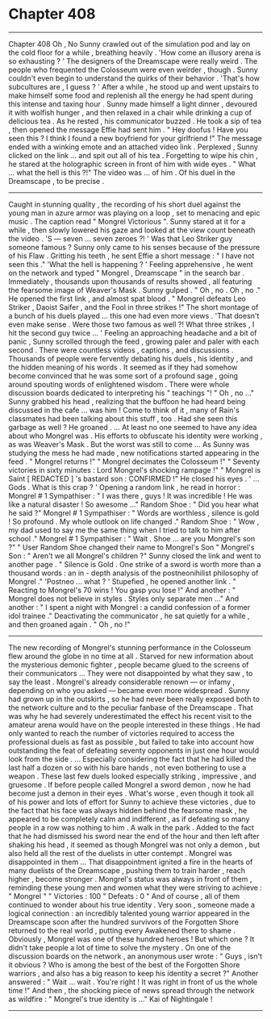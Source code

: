 
# Chapter 408


---

Chapter 408 Oh , No
Sunny crawled out of the simulation pod and lay on the cold floor for a while , breathing heavily .
'How come an illusory arena is so exhausting ? '
The designers of the Dreamscape were really weird . The people who frequented the Colosseum were even weirder , though . Sunny couldn't even begin to understand the quirks of their behavior .
'That's how subcultures are , I guess ? '
After a while , he stood up and went upstairs to make himself some food and replenish all the energy he had spent during this intense and taxing hour .
Sunny made himself a light dinner , devoured it with wolfish hunger , and then relaxed in a chair while drinking a cup of delicious tea .
As he rested , his communicator buzzed .
He took a sip of tea , then opened the message Effie had sent him .
" Hey doofus ! Have you seen this ? I think I found a new boyfriend for your girlfriend !"
The message ended with a winking emote and an attached video link .
Perplexed , Sunny clicked on the link … and spit out all of his tea .
Forgetting to wipe his chin , he stared at the holographic screen in front of him with wide eyes .
" What … what the hell is this ?!"
The video was … of him .
Of his duel in the Dreamscape , to be precise .
***
Caught in stunning quality , the recording of his short duel against the young man in azure armor was playing on a loop , set to menacing and epic music . The caption read " Mongrel Victorious ". Sunny stared at it for a while , then slowly lowered his gaze and looked at the view count beneath the video .
'S — seven … seven zeroes ?! '
Was that Leo Striker guy someone famous ?
Sunny only came to his senses because of the pressure of his Flaw . Gritting his teeth , he sent Effie a short message :
" I have not seen this ."
'What the hell is happening ? '
Feeling apprehensive , he went on the network and typed " Mongrel , Dreamscape " in the search bar . Immediately , thousands upon thousands of results showed , all featuring the fearsome image of Weaver's Mask .
Sunny gulped .
" Oh , no . Oh , no ."
He opened the first link , and almost spat blood .
" Mongrel defeats Leo Striker , Daoist Saifer , and the Fool in three strikes !"
The short montage of a bunch of his duels played … this one had even more views .
'That doesn't even make sense . Were those two famous as well ?! What three strikes , I hit the second guy twice … '
Feeling an approaching headache and a bit of panic , Sunny scrolled through the feed , growing paler and paler with each second .
There were countless videos , captions , and discussions . Thousands of people were fervently debating his duels , his identity , and the hidden meaning of his words . It seemed as if they had somehow become convinced that he was some sort of a profound sage , going around spouting words of enlightened wisdom .
There were whole discussion boards dedicated to interpreting his " teachings "!
" Oh , no …"
Sunny grabbed his head , realizing that the buffoon he had heard being discussed in the cafe … was him ! Come to think of it , many of Rain's classmates had been talking about this stuff , too .
Had she seen this garbage as well ?
He groaned .
… At least no one seemed to have any idea about who Mongrel was . His efforts to obfuscate his identity were working , as was Weaver's Mask .
But the worst was still to come …
As Sunny was studying the mess he had made , new notifications started appearing in the feed .
" Mongrel returns !"
" Mongrel decimates the Colosseum !"
" Seventy victories in sixty minutes : Lord Mongrel's shocking rampage !"
" Mongrel is Saint [ REDACTED ] 's bastard son : CONFIRMED !"
He closed his eyes .
' ... Gods . What is this crap ? '
Opening a random link , he read in horror :
Mongrel # 1 Sympathiser : " I was there , guys ! It was incredible ! He was like a natural disaster ! So awesome …"
Random Shoe : " Did you hear what he said ?"
Mongrel # 1 Sympathiser : " Words are worthless , silence is gold ! So profound . My whole outlook on life changed ."
Random Shoe : " Wow , my dad used to say me the same thing when I tried to talk to him after school ."
Mongrel # 1 Sympathiser : " Wait . Shoe … are you Mongrel's son ?"
" User Random Shoe changed their name to Mongrel's Son "
Mongrel's Son : " Aren't we all Mongrel's children ?"
Sunny closed the link and went to another page .
" Silence is Gold . One strike of a sword is worth more than a thousand words : an in - depth analysis of the postneonihilist philosophy of Mongrel ."
'Postneo … what ? '
Stupefied , he opened another link .
" Reacting to Mongrel's 70 wins ! You gasp you lose !"
And another :
" Mongrel does not believe in styles . Styles only separate men ..."
And another :
" I spent a night with Mongrel : a candid confession of a former idol trainee ."
Deactivating the communicator , he sat quietly for a while , and then groaned again .
" Oh , no !"
***
The new recording of Mongrel's stunning performance in the Colosseum flew around the globe in no time at all . Starved for new information about the mysterious demonic fighter , people became glued to the screens of their communicators …
They were not disappointed by what they saw , to say the least .
Mongrel's already considerable renown — or infamy , depending on who you asked — became even more widespread .
Sunny had grown up in the outskirts , so he had never been really exposed both to the network culture and to the peculiar fanbase of the Dreamscape . That was why he had severely underestimated the effect his recent visit to the amateur arena would have on the people interested in these things .
He had only wanted to reach the number of victories required to access the professional duels as fast as possible , but failed to take into account how outstanding the feat of defeating seventy opponents in just one hour would look from the side .
… Especially considering the fact that he had killed the last half a dozen or so with his bare hands , not even bothering to use a weapon . These last few duels looked especially striking , impressive , and gruesome .
If before people called Mongrel a sword demon , now he had become just a demon in their eyes .
What's worse , even though it took all of his power and lots of effort for Sunny to achieve these victories , due to the fact that his face was always hidden behind the fearsome mask , he appeared to be completely calm and indifferent , as if defeating so many people in a row was nothing to him .
A walk in the park .
Added to the fact that he had dismissed his sword near the end of the hour and then left after shaking his head , it seemed as though Mongrel was not only a demon , but also held all the rest of the duelists in utter contempt .
Mongrel was disappointed in them …
That disappointment ignited a fire in the hearts of many duelists of the Dreamscape , pushing them to train harder , reach higher , become stronger .
Mongrel's status was always in front of them , reminding these young men and women what they were striving to achieve :
" Mongrel "
" Victories : 100 "
Defeats : 0 "
And of course , all of them continued to wonder about his true identity .
Very soon , someone made a logical connection : an incredibly talented young warrior appeared in the Dreamscape soon after the hundred survivors of the Forgotten Shore returned to the real world , putting every Awakened there to shame .
Obviously , Mongrel was one of these hundred heroes !
But which one ?
It didn't take people a lot of time to solve the mystery .
On one of the discussion boards on the network , an anonymous user wrote :
" Guys , isn't it obvious ? Who is among the best of the best of the Forgotten Shore warriors , and also has a big reason to keep his identity a secret ?"
Another answered :
" Wait … wait . You're right ! It was right in front of us the whole time !"
And then , the shocking piece of news spread through the network as wildfire :
" Mongrel's true identity is …"
Kai of Nightingale !

---

